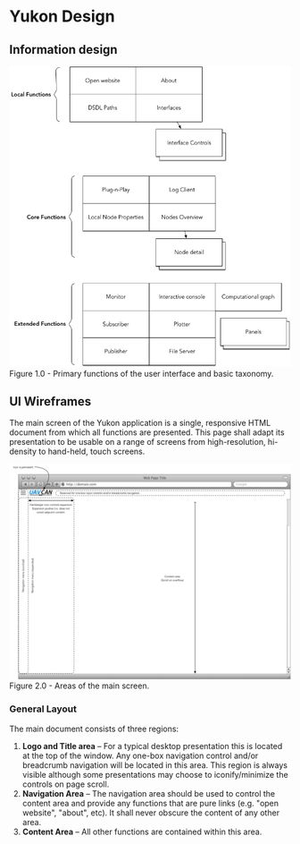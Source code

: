 
# Yukon Design

## Information design

![Figure 1.0 - primary functions](yukon_functions.png)
Figure 1.0 - Primary functions of the user interface and basic taxonomy.

## UI Wireframes 

The main screen of the Yukon application is a single, responsive HTML document from which all functions are presented. This page shall adapt its presentation to be usable on a range of screens from high-resolution, hi-density to hand-held, touch screens.

![Figure 2.0 - areas of the main screen](main_screen_areas.png)
Figure 2.0 - Areas of the main screen.

### General Layout

The main document consists of three regions:

1. **Logo and Title area** – For a typical desktop presentation this is located at the top of the window. Any one-box navigation control and/or breadcrumb navigation will be located in this area. This region is always visible although some presentations may choose to iconify/minimize the controls on page scroll.
2. **Navigation Area** – The navigation area should be used to control the content area and provide any functions that are pure links (e.g. "open website", "about", etc). It shall never obscure the content of any other area.
3. **Content Area** – All other functions are contained within this area. 